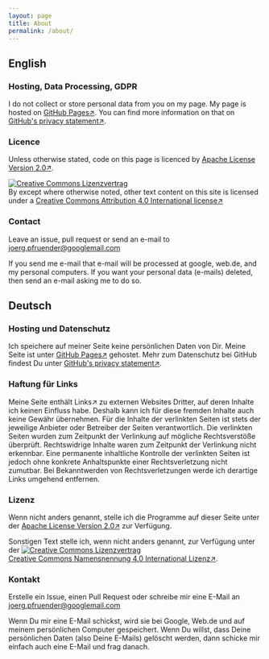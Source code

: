 ```yaml
---
layout: page
title: About
permalink: /about/
---
```


## English

### Hosting, Data Processing, GDPR
I do not collect or store personal data from you on my page. My page is hosted on [GitHub Pages&#8599;](https://pages.github.com/).
You can find more information on that on [GitHub's privacy statement&#8599;](https://help.github.com/en/github/site-policy/github-privacy-statement).

### Licence

Unless otherwise stated, code on this page is licenced by [Apache License Version 2.0&#8599;](https://github.com/joerg-pfruender/LICENSE).

<a rel="license" href="http://creativecommons.org/licenses/by/4.0/"><img alt="Creative Commons Lizenzvertrag" style="border-width:0" src="https://i.creativecommons.org/l/by/4.0/88x31.png" /></a><br />By except where otherwise noted, other text content on this site is licensed under a <a rel="license" href="http://creativecommons.org/licenses/by/4.0/">Creative Commons Attribution 4.0 International license&#8599;</a> 


### Contact

Leave an issue, pull request or send an e-mail to
<a href="mailto:&#106;&#111;&#101;&#114;&#103;&#046;&#112;&#102;&#114;&#117;&#101;&#110;&#100;&#101;&#114;&#064;&#103;&#111;&#111;&#103;&#108;&#101;&#109;&#097;&#105;&#108;&#046;&#099;&#111;&#109;">&#106;&#111;&#101;&#114;&#103;&#046;&#112;&#102;&#114;&#117;&#101;&#110;&#100;&#101;&#114;&#064;&#103;&#111;&#111;&#103;&#108;&#101;&#109;&#097;&#105;&#108;&#046;&#099;&#111;&#109;</a>

If you send me e-mail that e-mail will be processed at google, web.de, and my personal computers.
If you want your personal data (e-mails) deleted, then send an e-mail asking me to do so.

## Deutsch

### Hosting und Datenschutz
Ich speichere auf meiner Seite keine persönlichen Daten von Dir.
Meine Seite ist unter [GitHub Pages&#8599;](https://pages.github.com/) gehostet.
Mehr zum Datenschutz bei GitHub findest Du unter [GitHub's privacy statement&#8599;](https://help.github.com/en/github/site-policy/github-privacy-statement).

### Haftung für Links

Meine Seite enthält Links&#8599; zu externen Websites Dritter, auf deren Inhalte ich keinen Einfluss habe. Deshalb kann ich für diese fremden Inhalte auch keine Gewähr übernehmen. Für die Inhalte der verlinkten Seiten ist stets der jeweilige Anbieter oder Betreiber der Seiten verantwortlich. Die verlinkten Seiten wurden zum Zeitpunkt der Verlinkung auf mögliche Rechtsverstöße überprüft. Rechtswidrige Inhalte waren zum Zeitpunkt der Verlinkung nicht erkennbar.
Eine permanente inhaltliche Kontrolle der verlinkten Seiten ist jedoch ohne konkrete Anhaltspunkte einer Rechtsverletzung nicht zumutbar. Bei Bekanntwerden von Rechtsverletzungen werde ich derartige Links umgehend entfernen.

### Lizenz

Wenn nicht anders genannt, stelle ich die Programme auf dieser Seite unter der [Apache License Version 2.0&#8599;](https://github.com/joerg-pfruender/LICENSE) zur Verfügung.

Sonstigen Text stelle ich, wenn nicht anders genannt, zur Verfügung unter der <a rel="license" href="http://creativecommons.org/licenses/by/4.0/"><img alt="Creative Commons Lizenzvertrag" style="border-width:0" src="https://i.creativecommons.org/l/by/4.0/88x31.png" /></a><br /><a rel="license" href="http://creativecommons.org/licenses/by/4.0/">Creative Commons Namensnennung 4.0 International Lizenz&#8599;</a>.

### Kontakt

Erstelle ein Issue, einen Pull Request oder schreibe mir eine E-Mail an
<a href="mailto:&#106;&#111;&#101;&#114;&#103;&#046;&#112;&#102;&#114;&#117;&#101;&#110;&#100;&#101;&#114;&#064;&#103;&#111;&#111;&#103;&#108;&#101;&#109;&#097;&#105;&#108;&#046;&#099;&#111;&#109;">&#106;&#111;&#101;&#114;&#103;&#046;&#112;&#102;&#114;&#117;&#101;&#110;&#100;&#101;&#114;&#064;&#103;&#111;&#111;&#103;&#108;&#101;&#109;&#097;&#105;&#108;&#046;&#099;&#111;&#109;</a>

Wenn Du mir eine E-Mail schickst, wird sie bei Google, Web.de und auf meinem persönlichen Computer gespeichert.
Wenn Du willst, dass Deine persönlichen Daten (also Deine E-Mails) gelöscht werden, dann schicke mir einfach auch eine E-Mail und frag danach.


